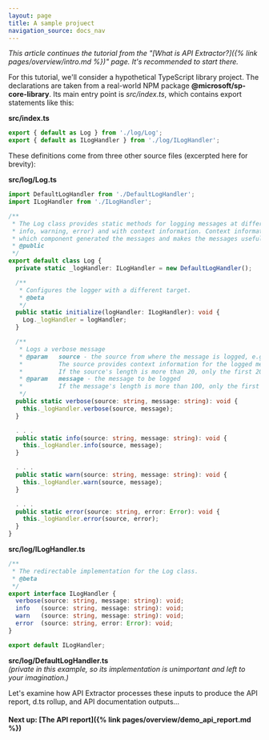 ```yaml
---
layout: page
title: A sample projuect
navigation_source: docs_nav
---
```


*This article continues the tutorial from the "[What is API Extractor?]({% link pages/overview/intro.md %})" page.  It's recommended to start there.*

For this tutorial, we'll consider a hypothetical TypeScript library project.  The declarations are taken from
a real-world NPM package **@microsoft/sp-core-library**.  Its main entry point is *src/index.ts*, which contains
export statements like this:

**src/index.ts**<br/>
```ts
export { default as Log } from './log/Log';
export { default as ILogHandler } from './log/ILogHandler';
```

These definitions come from three other source files (excerpted here for brevity):

**src/log/Log.ts**<br/>
```ts
import DefaultLogHandler from './DefaultLogHandler';
import ILogHandler from './ILogHandler';

/**
 * The Log class provides static methods for logging messages at different levels (verbose,
 * info, warning, error) and with context information. Context information helps identify
 * which component generated the messages and makes the messages useful and filterable.
 * @public
 */
export default class Log {
  private static _logHandler: ILogHandler = new DefaultLogHandler();

  /**
   * Configures the logger with a different target.
   * @beta
   */
  public static initialize(logHandler: ILogHandler): void {
    Log._logHandler = logHandler;
  }

  /**
   * Logs a verbose message
   * @param   source - the source from where the message is logged, e.g., the class name.
   *          The source provides context information for the logged message.
   *          If the source's length is more than 20, only the first 20 characters are kept.
   * @param   message - the message to be logged
   *          If the message's length is more than 100, only the first 100 characters are kept.
   */
  public static verbose(source: string, message: string): void {
    this._logHandler.verbose(source, message);
  }

  . . .
  public static info(source: string, message: string): void {
    this._logHandler.info(source, message);
  }

  . . .
  public static warn(source: string, message: string): void {
    this._logHandler.warn(source, message);
  }

  . . .
  public static error(source: string, error: Error): void {
    this._logHandler.error(source, error);
  }
}

```

**src/log/ILogHandler.ts**<br/>
```ts
/**
 * The redirectable implementation for the Log class.
 * @beta
 */
export interface ILogHandler {
  verbose(source: string, message: string): void;
  info   (source: string, message: string): void;
  warn   (source: string, message: string): void;
  error  (source: string, error: Error): void;
}

export default ILogHandler;
```

**src/log/DefaultLogHandler.ts**<br/>
*(private in this example, so its implementation is unimportant and left to your imagination.)*

Let's examine how API Extractor processes these inputs to produce the API report, d.ts rollup, and API documentation
outputs...

#### Next up: [The API report]({% link pages/overview/demo_api_report.md %})
